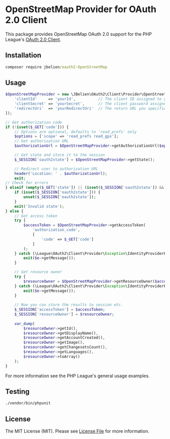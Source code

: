 # OpenStreetMap Provider for OAuth 2.0 Client

This package provides OpenStreetMap OAuth 2.0 support for the PHP League's [OAuth 2.0 Client](https://github.com/thephpleague/oauth2-client).

## Installation

```cmd
composer require jbelien/oauth2-OpenStreetMap
```

## Usage

```php
$OpenStreetMapProvider = new \JBelien\OAuth2\Client\Provider\OpenStreetMap([
    'clientId'     => 'yourId',          // The client ID assigned to you by OpenStreetMap.org
    'clientSecret' => 'yourSecret',      // The client password assigned to you by OpenStreetMap.org
    'redirectUri'  => 'yourRedirectUri'  // The return URL you specified for your app on OpenStreetMap.org
]);

// Get authorization code
if (!isset($_GET['code'])) {
    // Options are optional, defaults to 'read_prefs' only
    $options = ['scope' => 'read_prefs read_gpx'];
    // Get authorization URL
    $authorizationUrl = $OpenStreetMapProvider->getAuthorizationUrl($options);

    // Get state and store it to the session
    $_SESSION['oauth2state'] = $OpenStreetMapProvider->getState();

    // Redirect user to authorization URL
    header('Location: ' . $authorizationUrl);
    exit;
// Check for errors
} elseif (empty($_GET['state']) || (isset($_SESSION['oauth2state']) && $_GET['state'] !== $_SESSION['oauth2state'])) {
    if (isset($_SESSION['oauth2state'])) {
        unset($_SESSION['oauth2state']);
    }
    exit('Invalid state');
} else {
    // Get access token
    try {
        $accessToken = $OpenStreetMapProvider->getAccessToken(
            'authorization_code',
            [
                'code' => $_GET['code']
            ]
        );
    } catch (\League\OAuth2\Client\Provider\Exception\IdentityProviderException $e) {
        exit($e->getMessage());
    }

    // Get resource owner
    try {
        $resourceOwner = $OpenStreetMapProvider->getResourceOwner($accessToken);
    } catch (\League\OAuth2\Client\Provider\Exception\IdentityProviderException $e) {
        exit($e->getMessage());
    }
        
    // Now you can store the results to session etc.
    $_SESSION['accessToken'] = $accessToken;
    $_SESSION['resourceOwner'] = $resourceOwner;
    
    var_dump(
        $resourceOwner->getId(),
        $resourceOwner->getDisplayName(),
        $resourceOwner->getAccountCreated(),
        $resourceOwner->getImage(),
        $resourceOwner->getChangesetsCount(),
        $resourceOwner->getLanguages(),
        $resourceOwner->toArray()
    );
}
```

For more information see the PHP League's general usage examples.

## Testing

``` bash
./vendor/bin/phpunit
```

## License

The MIT License (MIT). Please see [License File](https://github.com/jbelien/oauth2-openstreetmap/blob/master/LICENSE) for more information.
